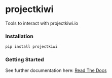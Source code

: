 # projectkiwi

Tools to interact with projectkiwi.io


### Installation
```Bash
pip install projectkiwi
```


### Getting Started

See further documentation here: [Read The Docs](https://projectkiwi.readthedocs.io/en/latest/user_manual/getting_started.html)